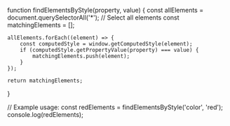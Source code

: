 function findElementsByStyle(property, value) {
    const allElements = document.querySelectorAll('*'); // Select all elements
    const matchingElements = [];

    allElements.forEach((element) => {
        const computedStyle = window.getComputedStyle(element);
        if (computedStyle.getPropertyValue(property) === value) {
            matchingElements.push(element);
        }
    });

    return matchingElements;
}

// Example usage:
const redElements = findElementsByStyle('color', 'red');
console.log(redElements);
